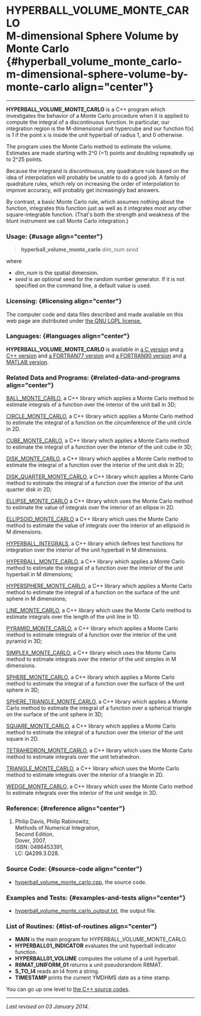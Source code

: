 HYPERBALL\_VOLUME\_MONTE\_CARLO\
M-dimensional Sphere Volume by Monte Carlo {#hyperball_volume_monte_carlo-m-dimensional-sphere-volume-by-monte-carlo align="center"}
==========================================

------------------------------------------------------------------------

**HYPERBALL\_VOLUME\_MONTE\_CARLO** is a C++ program which investigates
the behavior of a Monte Carlo procedure when it is applied to compute
the integral of a discontinuous function. In particular, our integration
region is the M-dimensional unit hypercube and our function f(x) is 1 if
the point x is inside the unit hyperball of radius 1, and 0 otherwise.

The program uses the Monte Carlo method to estimate the volume.
Estimates are made starting with 2\^0 (=1) points and doubling
repeatedly up to 2\^25 points.

Because the integrand is discontinuous, any quadrature rule based on the
idea of interpolation will probably be unable to do a good job. A family
of quadrature rules, which rely on increasing the order of interpolation
to improve accuracy, will probably get increasingly bad answers.

By contrast, a basic Monte Carlo rule, which assumes nothing about the
function, integrates this function just as well as it integrates most
any other square-integrable function. (That's both the strength and
weakness of the blunt instrument we call Monte Carlo integration.)

### Usage: {#usage align="center"}

> **hyperball\_volume\_monte\_carlo** *dim\_num* *seed*

where

-   *dim\_num* is the spatial dimension.
-   *seed* is an optional seed for the random number generator. If it is
    not specified on the command line, a default value is used.

### Licensing: {#licensing align="center"}

The computer code and data files described and made available on this
web page are distributed under [the GNU LGPL
license.](../../txt/gnu_lgpl.txt)

### Languages: {#languages align="center"}

**HYPERBALL\_VOLUME\_MONTE\_CARLO** is available in [a C
version](../../c_src/hyperball_volume_monte_carlo/hyperball_volume_monte_carlo.html)
and [a C++
version](../../cpp_src/hyperball_volume_monte_carlo/hyperball_volume_monte_carlo.html)
and [a FORTRAN77
version](../../f77_src/hyperball_volume_monte_carlo/hyperball_volume_monte_carlo.html)
and [a FORTRAN90
version](../../f_src/hyperball_volume_monte_carlo/hyperball_volume_monte_carlo.html)
and [a MATLAB
version](../../m_src/hyperball_volume_monte_carlo/hyperball_volume_monte_carlo.html).

### Related Data and Programs: {#related-data-and-programs align="center"}

[BALL\_MONTE\_CARLO](../../cpp_src/ball_monte_carlo/ball_monte_carlo.html),
a C++ library which applies a Monte Carlo method to estimate integrals
of a function over the interior of the unit ball in 3D;

[CIRCLE\_MONTE\_CARLO](../../cpp_src/circle_monte_carlo/circle_monte_carlo.html),
a C++ library which applies a Monte Carlo method to estimate the
integral of a function on the circumference of the unit circle in 2D.

[CUBE\_MONTE\_CARLO](../../cpp_src/cube_monte_carlo/cube_monte_carlo.html),
a C++ library which applies a Monte Carlo method to estimate the
integral of a function over the interior of the unit cube in 3D;

[DISK\_MONTE\_CARLO](../../cpp_src/disk_monte_carlo/disk_monte_carlo.html),
a C++ library which applies a Monte Carlo method to estimate the
integral of a function over the interior of the unit disk in 2D;

[DISK\_QUARTER\_MONTE\_CARLO](../../cpp_src/disk_quarter_monte_carlo/disk_quarter_monte_carlo.html),
a C++ library which applies a Monte Carlo method to estimate the
integral of a function over the interior of the unit quarter disk in 2D;

[ELLIPSE\_MONTE\_CARLO](../../cpp_src/ellipse_monte_carlo/ellipse_monte_carlo.html)
a C++ library which uses the Monte Carlo method to estimate the value of
integrals over the interior of an ellipse in 2D.

[ELLIPSOID\_MONTE\_CARLO](../../cpp_src/ellipsoid_monte_carlo/ellipsoid_monte_carlo.html)
a C++ library which uses the Monte Carlo method to estimate the value of
integrals over the interior of an ellipsoid in M dimensions.

[HYPERBALL\_INTEGRALS](../../cpp_src/hyperball_integrals/hyperball_integrals.html),
a C++ library which defines test functions for integration over the
interior of the unit hyperball in M dimensions.

[HYPERBALL\_MONTE\_CARLO](../../cpp_src/hyperball_monte_carlo/hyperball_monte_carlo.html),
a C++ library which applies a Monte Carlo method to estimate the
integral of a function over the interior of the unit hyperball in M
dimensions;

[HYPERSPHERE\_MONTE\_CARLO](../../cpp_src/hypersphere_monte_carlo/hypersphere_monte_carlo.html),
a C++ library which applies a Monte Carlo method to estimate the
integral of a function on the surface of the unit sphere in M
dimensions;

[LINE\_MONTE\_CARLO](../../cpp_src/line_monte_carlo/line_monte_carlo.html),
a C++ library which uses the Monte Carlo method to estimate integrals
over the length of the unit line in 1D.

[PYRAMID\_MONTE\_CARLO](../../cpp_src/pyramid_monte_carlo/pyramid_monte_carlo.html),
a C++ library which applies a Monte Carlo method to estimate integrals
of a function over the interior of the unit pyramid in 3D;

[SIMPLEX\_MONTE\_CARLO](../../cpp_src/simplex_monte_carlo/simplex_monte_carlo.html),
a C++ library which uses the Monte Carlo method to estimate integrals
over the interior of the unit simplex in M dimensions.

[SPHERE\_MONTE\_CARLO](../../cpp_src/sphere_monte_carlo/sphere_monte_carlo.html),
a C++ library which applies a Monte Carlo method to estimate the
integral of a function over the surface of the unit sphere in 3D;

[SPHERE\_TRIANGLE\_MONTE\_CARLO](../../cpp_src/sphere_triangle_monte_carlo/sphere_triangle_monte_carlo.html),
a C++ library which applies a Monte Carlo method to estimate the
integral of a function over a spherical triangle on the surface of the
unit sphere in 3D;

[SQUARE\_MONTE\_CARLO](../../cpp_src/square_monte_carlo/square_monte_carlo.html),
a C++ library which applies a Monte Carlo method to estimate the
integral of a function over the interior of the unit square in 2D.

[TETRAHEDRON\_MONTE\_CARLO](../../cpp_src/tetrahedron_monte_carlo/tetrahedron_monte_carlo.html),
a C++ library which uses the Monte Carlo method to estimate integrals
over the unit tetrahedron.

[TRIANGLE\_MONTE\_CARLO](../../cpp_src/triangle_monte_carlo/triangle_monte_carlo.html),
a C++ library which uses the Monte Carlo method to estimate integrals
over the interior of a triangle in 2D.

[WEDGE\_MONTE\_CARLO](../../cpp_src/wedge_monte_carlo/wedge_monte_carlo.html),
a C++ library which uses the Monte Carlo method to estimate integrals
over the interior of the unit wedge in 3D.

### Reference: {#reference align="center"}

1.  Philip Davis, Philip Rabinowitz,\
    Methods of Numerical Integration,\
    Second Edition,\
    Dover, 2007,\
    ISBN: 0486453391,\
    LC: QA299.3.D28.

### Source Code: {#source-code align="center"}

-   [hyperball\_volume\_monte\_carlo.cpp](hyperball_volume_monte_carlo.cpp),
    the source code.

### Examples and Tests: {#examples-and-tests align="center"}

-   [hyperball\_volume\_monte\_carlo\_output.txt](hyperball_volume_monte_carlo_output.txt),
    the output file.

### List of Routines: {#list-of-routines align="center"}

-   **MAIN** is the main program for HYPERBALL\_VOLUME\_MONTE\_CARLO.
-   **HYPERBALL01\_INDICATOR** evaluates the unit hyperball indicator
    function.
-   **HYPERBALL01\_VOLUME** computes the volume of a unit hyperball.
-   **R8MAT\_UNIFORM\_01** returns a unit pseudorandom R8MAT.
-   **S\_TO\_I4** reads an I4 from a string.
-   **TIMESTAMP** prints the current YMDHMS date as a time stamp.

You can go up one level to [the C++ source codes](../cpp_src.html).

------------------------------------------------------------------------

*Last revised on 03 January 2014.*
